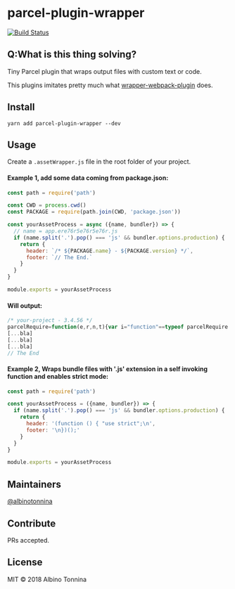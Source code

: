 # parcel-plugin-wrapper

[![Build Status](https://travis-ci.org/albinotonnina/parcel-plugin-wrapper.svg?branch=master)](https://travis-ci.org/albinotonnina/parcel-plugin-wrapper)

## Q:What is this thing solving?

Tiny Parcel plugin that wraps output files with custom text or code.

This plugins imitates pretty much what [wrapper-webpack-plugin](https://github.com/levp/wrapper-webpack-plugin) does.

## Install

```
yarn add parcel-plugin-wrapper --dev
```

## Usage

Create a `.assetWrapper.js` file in the root folder of your project.

#### Example 1, add some data coming from package.json:

```javascript
const path = require('path')

const CWD = process.cwd()
const PACKAGE = require(path.join(CWD, 'package.json'))

const yourAssetProcess = async ({name, bundler}) => {
  // name = app.ere76r5e76r5e76r.js
  if (name.split('.').pop() === 'js' && bundler.options.production) {
    return {
      header: `/* ${PACKAGE.name} - ${PACKAGE.version} */`,
      footer: `// The End.`
    }
  }
}

module.exports = yourAssetProcess
```

#### Will output:

```javascript
/* your-project - 3.4.56 */
parcelRequire=function(e,r,n,t){var i="function"==typeof parcelRequire.etc.etc.etc...
[...bla]
[...bla]
[...bla]
// The End
```

#### Example 2, Wraps bundle files with '.js' extension in a self invoking function and enables strict mode:

```javascript
const path = require('path')

const yourAssetProcess = ({name, bundler}) => {
  if (name.split('.').pop() === 'js' && bundler.options.production) {
    return {
      header: '(function () { "use strict";\n',
      footer: '\n})();'
    }
  }
}

module.exports = yourAssetProcess
```

## Maintainers

[@albinotonnina](https://github.com/albinotonnina)

## Contribute

PRs accepted.

## License

MIT © 2018 Albino Tonnina
